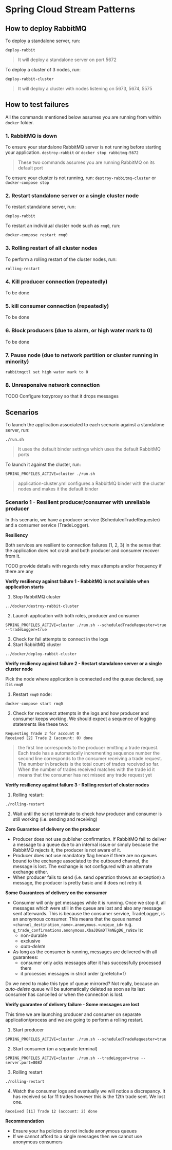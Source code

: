 
# Spring Cloud Stream Patterns

## How to deploy RabbitMQ

To deploy a standalone server, run:
```
deploy-rabbit
```
> It will deploy a standalone server on port 5672

To deploy a cluster of 3 nodes, run:
```
deploy-rabbit-cluster
```
> It will deploy a cluster with nodes listening on 5673, 5674, 5575

## How to test failures

All the commands mentioned below assumes you are running from within `docker` folder.

### 1. RabbitMQ is down

To ensure your standalone RabbitMQ server is not running before starting your application.
`destroy-rabbit` or `docker stop rabbitmq-5672`
> These two commands assumes you are running RabbitMQ on its default port

To ensure your cluster is not running, run:
`destroy-rabbitmq-cluster` or `docker-compose stop`


### 2. Restart standalone server or a single cluster node

To restart standalone server, run:
```
deploy-rabbit
```

To restart an individual cluster node such as `rmq0`, run:
```
docker-compose restart rmq0
```

### 3. Rolling restart of all cluster nodes

To perform a rolling restart of the cluster nodes, run:
```
rolling-restart
```

### 4. Kill producer connection (repeatedly)

To be done

### 5. kill consumer connection (repeatedly)

To be done

### 6. Block producers (due to alarm, or high water mark to 0)

To be done

### 7. Pause node (due to network partition or cluster running in minority)

```
rabbitmqctl set high water mark to 0
```

### 8. Unresponsive network connection

TODO Configure toxyproxy so that it drops messages


## Scenarios

To launch the application associated to each scenario against a standalone server,
run:
```
./run.sh
```
> It uses the default binder settings which uses the default RabbitMQ ports

To launch it against the cluster, run:
```
SPRING_PROFILES_ACTIVE=cluster ./run.sh
```
> application-cluster.yml configures a RabbitMQ binder with the cluster nodes
and makes it the default binder


### Scenario 1 - Resilient producer/consumer with unreliable producer

In this scenario, we have a producer service (ScheduledTradeRequester) and a
consumer service (TradeLogger).

**Resiliency**

Both services are resilient to connection failures (1, 2, 3) in the
sense that the application does not crash and both producer and consumer recover
from it.

TODO provide details with regards retry max attempts and/or frequency if there are any

**Verify resiliency against failure 1 - RabbitMQ is not available when application starts**

1. Stop RabbitMQ cluster
  ```
  ../docker/destroy-rabbit-cluster
  ```
2. Launch application with both roles, producer and consumer
  ```
  SPRING_PROFILES_ACTIVE=cluster ./run.sh --scheduledTradeRequester=true --tradeLogger=true
  ```
3. Check for fail attempts to connect in the logs
4. Start RabbitMQ cluster
  ```
  ../docker/deploy-rabbit-cluster
  ```

**Verify resiliency against failure 2 - Restart standalone server or a single cluster node**

Pick the node where application is connected and the queue declared, say it is `rmq0`

1. Restart `rmq0` node:
  ```
  docker-compose start rmq0
  ```
2. Check for reconnect attempts in the logs and how producer and consumer keeps working.
We should expect a sequence of logging statements like these two:
  ```
  Requesting Trade 2 for account 0
  Received [2] Trade 2 (account: 0) done
  ```
  > the first line corresponds to the producer emitting a trade request. Each
  trade has a automatically incrementing sequence number
  > the second line corresponds to the consumer receiving a trade request. The
  number in brackets is the total count of trades received so far.
  > When the number of trades received matches with the trade id it means that
  the consumer has not missed any trade request yet

**Verify resiliency against failure 3 - Rolling restart of cluster nodes**

1. Rolling restart:
  ```
  ./rolling-restart
  ```
2. Wait until the script terminate to check how producer and consumer is still working
(i.e. sending and receiving)


**Zero Guarantee of delivery on the producer**

- Producer does not use publisher confirmation. If RabbitMQ fail to deliver a message
to a queue due to an internal issue or simply because the RabbitMQ rejects it, the
producer is not aware of it.
- Producer does not use mandatory flag hence if there are no queues bound to the exchange
associated to the outbound channel, the message is lost. The exchange is not configured with
an alternate exchange either.
- When producer fails to send (i.e. send operation throws an exception) a message,
the producer is pretty basic and it does not retry it.

**Some Guarantees of delivery on the consumer**

- Consumer will only get messages while it is running. Once we stop it, all messages which
were still in the queue are lost and also any message sent afterwards. This is because the
consumer service, TradeLogger, is an anonymous consumer. This means that the queue named
 `<channel_destination_name>.anonymous.<unique_id>` e.g. `q_trade_confirmations.anonymous.XbaJDGmDT7mNEgD6_ru9zw` is:
  - non-durable
  - exclusive
  - *auto-delete*   
- As long as the consumer is running, messages are delivered with all guarantees:
  - consumer only acks messages after it has successfully processed them
  - it processes messages in strict order (prefetch=1)

Do we need to make this type of queue mirrored? Not really, because an *auto-delete*
queue will be automatically deleted as soon as its last consumer has cancelled or when
the connection is lost.

**Verify guarantee of delivery failure - Some messages are lost**

This time we are launching producer and consumer on separate application/process
and we are going to perform a rolling restart.

1. Start producer
  ```
  SPRING_PROFILES_ACTIVE=cluster ./run.sh --scheduledTradeRequester=true
  ```
2. Start consumer (on a separate terminal)  
  ```
  SPRING_PROFILES_ACTIVE=cluster ./run.sh --tradeLogger=true --server.port=8082
  ```
3. Rolling restart
  ```
  ./rolling-restart
  ```
4. Watch the consumer logs and eventually we will notice a discrepancy. It has
received so far 11 trades however this is the 12th trade sent. We lost one.
  ```
  Received [11] Trade 12 (account: 2) done
  ```

**Recommendation**
- Ensure your ha policies do not include anonymous queues
- If we cannot afford to a single messages then we cannot use anonymous consumers
